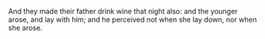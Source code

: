 And they made their father drink wine that night also: and the younger arose, and lay with him; and he perceived not when she lay down, nor when she arose.
